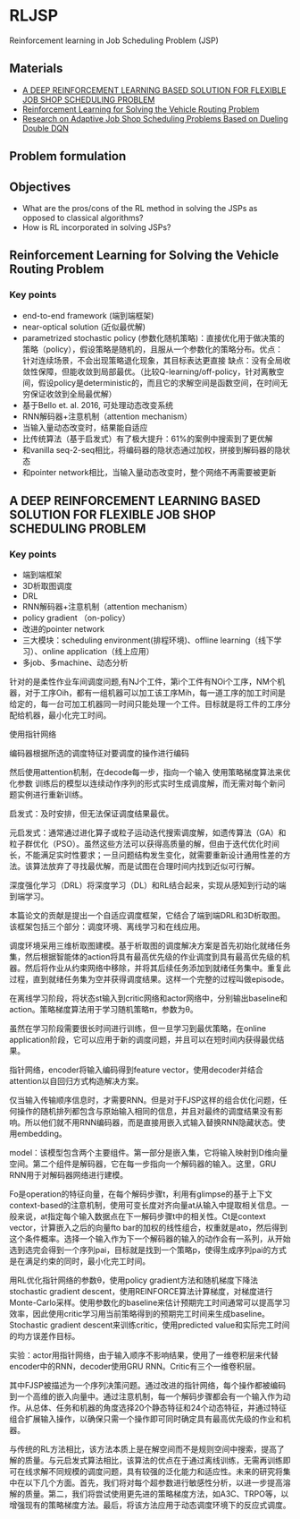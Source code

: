 # RLJSP
Reinforcement learning in Job Scheduling Problem (JSP)


## Materials
- [A DEEP REINFORCEMENT LEARNING BASED SOLUTION FOR FLEXIBLE JOB SHOP SCHEDULING PROBLEM](http://www.ijsimm.com/Full_Papers/Fulltext2021/text20-2_CO7.pdf)
- [Reinforcement Learning for Solving the Vehicle Routing Problem](https://arxiv.org/pdf/1802.04240.pdf)
- [Research on Adaptive Job Shop Scheduling Problems Based on Dueling Double DQN](https://ieeexplore.ieee.org/stamp/stamp.jsp?tp=&arnumber=9218934)


## Problem formulation



## Objectives

- What are the pros/cons of the RL method in solving the JSPs as opposed to classical algorithms?
- How is RL incorporated in solving JSPs?

## Reinforcement Learning for Solving the Vehicle Routing Problem
### Key points
- end-to-end framework (端到端框架)
- near-optical solution (近似最优解)
- parametrized stochastic policy (参数化随机策略)：直接优化用于做决策的策略（policy），假设策略是随机的，且服从一个参数化的策略分布。优点：针对连续场景，不会出现策略退化现象，其目标表达更直接 缺点：没有全局收敛性保障，但能收敛到局部最优。（比较Q-learning/off-policy，针对离散空间，假设policy是deterministic的，而且它的求解空间是函数空间，在时间无穷保证收敛到全局最优解）
- 基于Bello et. al. 2016, 可处理动态改变系统
- RNN解码器+注意机制（attention mechanism）
- 当输入量动态改变时，结果能自适应
- 比传统算法（基于启发式）有了极大提升：61%的案例中搜索到了更优解
- 和vanilla seq-2-seq相比，将编码器的隐状态通过加权，拼接到解码器的隐状态
- 和pointer network相比，当输入量动态改变时，整个网络不再需要被更新


## A DEEP REINFORCEMENT LEARNING BASED SOLUTION FOR FLEXIBLE JOB SHOP SCHEDULING PROBLEM

### Key points
- 端到端框架
- 3D析取图调度
- DRL
- RNN解码器+注意机制（attention mechanism）
- policy gradient （on-policy）
- 改进的pointer network
- 三大模块：scheduling environment(排程环境)、offline learning（线下学习）、online application（线上应用）
- 多job、多machine、动态分析

针对的是柔性作业车间调度问题,有NJ个工件，第i个工件有NOi个工序，NM个机器，对于工序Oih，都有一组机器可以加工该工序Mih，每一道工序的加工时间是给定的，每一台可加工机器同一时间只能处理一个工件。目标就是将工件的工序分配给机器，最小化完工时间。



使用指针网络

编码器根据所选的调度特征对要调度的操作进行编码

然后使用attention机制，在decode每一步，指向一个输入
使用策略梯度算法来优化参数
训练后的模型以连续动作序列的形式实时生成调度解，而无需对每个新问题实例进行重新训练。


启发式：及时安排，但无法保证调度结果最优。

元启发式：通常通过进化算子或粒子运动迭代搜索调度解，如遗传算法（GA）和粒子群优化（PSO）。虽然这些方法可以获得高质量的解，但由于迭代优化时间长，不能满足实时性要求；一旦问题结构发生变化，就需要重新设计通用性差的方法。该算法放弃了寻找最优解，而是试图在合理时间内找到近似可行解。

深度强化学习（DRL）将深度学习（DL）和RL结合起来，实现从感知到行动的端到端学习。

本篇论文的贡献是提出一个自适应调度框架，它结合了端到端DRL和3D析取图。该框架包括三个部分：调度环境、离线学习和在线应用。

调度环境采用三维析取图建模。基于析取图的调度解决方案是首先初始化就绪任务集，然后根据智能体的action将具有最高优先级的作业调度到具有最高优先级的机器。然后将作业从约束网络中移除，并将其后续任务添加到就绪任务集中。重复此过程，直到就绪任务集为空并获得调度结果。这样一个完整的过程叫做episode。

在离线学习阶段，将状态st输入到critic网络和actor网络中，分别输出baseline和action。策略梯度算法用于学习随机策略π，参数为θ。

虽然在学习阶段需要很长时间进行训练，但一旦学习到最优策略，在online application阶段，它可以应用于新的调度问题，并且可以在短时间内获得最优结果。


指针网络，encoder将输入编码得到feature vector，使用decoder并结合attention以自回归方式构造解决方案。

仅当输入传输顺序信息时，才需要RNN。但是对于FJSP这样的组合优化问题，任何操作的随机排列都包含与原始输入相同的信息，并且对最终的调度结果没有影响。所以他们就不用RNN编码器，而是直接用嵌入式输入替换RNN隐藏状态。使用embedding。

model：该模型包含两个主要组件。第一部分是嵌入集，它将输入映射到D维向量空间。第二个组件是解码器，它在每一步指向一个解码器的输入。这里，GRU RNN用于对解码器网络进行建模。

Fo是operation的特征向量，在每个解码步骤t，利用有glimpse的基于上下文context-based的注意机制，使用可变长度对齐向量at从输入中提取相关信息。一般来说，at指定每个输入数据点在下一解码步骤t中的相关性。Ct是context vector，计算嵌入之后的向量fto bar的加权的线性组合，权重就是ato，然后得到这个条件概率。选择一个输入作为下一个解码器的输入的动作会有一系列，从开始选到选完会得到一个序列pai，目标就是找到一个策略p，使得生成序列pai的方式是在满足约束的同时，最小化完工时间。

用RL优化指针网络的参数θ，使用policy gradient方法和随机梯度下降法stochastic gradient descent，使用REINFORCE算法计算梯度，对梯度进行Monte-Carlo采样。使用参数化的baseline来估计预期完工时间通常可以提高学习效率，因此使用critic学习用当前策略得到的预期完工时间来生成baseline。Stochastic gradient descent来训练critic，使用predicted value和实际完工时间的均方误差作目标。

实验：actor用指针网络，由于输入顺序不影响结果，使用了一维卷积层来代替encoder中的RNN，decoder使用GRU RNN。Critic有三个一维卷积层。

其中FJSP被描述为一个序列决策问题。通过改进的指针网络，每个操作都被编码到一个高维的嵌入向量中。通过注意机制，每一个解码步骤都会有一个输入作为动作。从总体、任务和机器的角度选择20个静态特征和24个动态特征，并通过特征组合扩展输入操作，以确保只需一个操作即可同时确定具有最高优先级的作业和机器。

与传统的RL方法相比，该方法本质上是在解空间而不是规则空间中搜索，提高了解的质量。与元启发式算法相比，该算法的优点在于通过离线训练，无需再训练即可在线求解不同规模的调度问题，具有较强的泛化能力和适应性。未来的研究将集中在以下几个方面。首先，我们将对每个超参数进行敏感性分析，以进一步提高溶解的质量。第二，我们将尝试使用更先进的策略梯度方法，如A3C、TRPO等，以增强现有的策略梯度方法。最后，将该方法应用于动态调度环境下的反应式调度。

